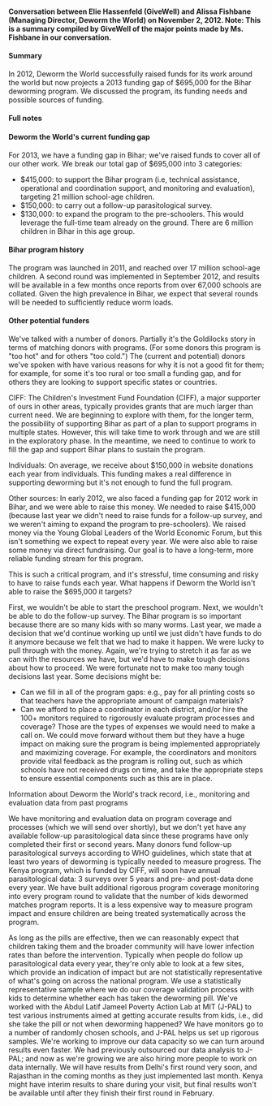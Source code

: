 #### Conversation between Elie Hassenfeld (GiveWell) and Alissa Fishbane (Managing Director, Deworm the World) on November 2, 2012. Note: This is a summary compiled by GiveWell of the major points made by Ms. Fishbane in our conversation.

#### Summary

In 2012, Deworm the World successfully raised funds for its work around the world but now projects a 2013 funding gap of $695,000 for the Bihar deworming program. We discussed the program, its funding needs and possible sources of funding.

#### Full notes

#### Deworm the World's current funding gap

For 2013, we have a funding gap in Bihar; we've raised funds to cover all of our other work. We break our total gap of $695,000 into 3 categories:

* $415,000: to support the Bihar program (i.e, technical assistance, operational and coordination support, and monitoring and evaluation), targeting 21 million school-age children.
* $150,000: to carry out a follow-up parasitological survey.
* $130,000: to expand the program to the pre-schoolers. This would leverage the full-time team already on the ground. There are 6 million children in Bihar in this age group.

#### Bihar program history

The program was launched in 2011, and reached over 17 million school-age children. A second round was implemented in September 2012, and results will be available in a few months once reports from over 67,000 schools are collated. Given the high prevalence in Bihar, we expect that several rounds will be needed to sufficiently reduce worm loads.

#### Other potential funders

We've talked with a number of donors. Partially it's the Goldilocks story in terms of matching donors with programs. (For some donors this program is "too hot" and for others "too cold.") The (current and potential) donors we've spoken with have various reasons for why it is not a good fit for them; for example, for some it's too rural or too small a funding gap, and for others they are looking to support specific states or countries.

CIFF: The Children's Investment Fund Foundation (CIFF), a major supporter of ours in other areas, typically provides grants that are much larger than current need. We are beginning to explore with them, for the longer term, the possibility of supporting Bihar as part of a plan to support programs in multiple states. However, this will take time to work through and we are still in the exploratory phase. In the meantime, we need to continue to work to fill the gap and support Bihar plans to sustain the program.

Individuals: On average, we receive about $150,000 in website donations each year from individuals. This funding makes a real difference in supporting deworming but it's not enough to fund the full program.

Other sources: In early 2012, we also faced a funding gap for 2012 work in Bihar, and we were able to raise this money. We needed to raise $415,000 (because last year we didn't need to raise funds for a follow-up survey, and we weren't aiming to expand the program to pre-schoolers). We raised money via the Young Global Leaders of the World Economic Forum, but this isn't something we expect to repeat every year. We were also able to raise some money via direct fundraising. Our goal is to have a long-term, more reliable funding stream for this program.

This is such a critical program, and it's stressful, time consuming and risky to have to raise funds each year. What happens if Deworm the World isn't able to raise the $695,000 it targets?

First, we wouldn't be able to start the preschool program. Next, we wouldn't be able to do the follow-up survey. The Bihar program is so important because there are so many kids with so many worms. Last year, we made a decision that we'd continue working up until we just didn't have funds to do it anymore because we felt that we had to make it happen. We were lucky to pull through with the money. Again, we're trying to stretch it as far as we can with the resources we have, but we'd have to make tough decisions about how to proceed. We were fortunate not to make too many tough decisions last year. Some decisions might be:

* Can we fill in all of the program gaps: e.g., pay for all printing costs so that teachers have the appropriate amount of campaign materials?
* Can we afford to place a coordinator in each district, and/or hire the 100+ monitors required to rigorously evaluate program processes and coverage? Those are the types of expenses we would need to make a call on. We could move forward without them but they have a huge impact on making sure the program is being implemented appropriately and maximizing coverage. For example, the coordinators and monitors provide vital feedback as the program is rolling out, such as which schools have not received drugs on time, and take the appropriate steps to ensure essential components such as this are in place.

Information about Deworm the World's track record, i.e., monitoring and evaluation data from past programs

We have monitoring and evaluation data on program coverage and processes (which we will send over shortly), but we don't yet have any available follow-up parasitological data since these programs have only completed their first or second years. Many donors fund follow-up parasitological surveys according to WHO guidelines, which state that at least two years of deworming is typically needed to measure progress. The Kenya program, which is funded by CIFF, will soon have annual parasitological data: 3 surveys over 5 years and pre- and post-data done every year. We have built additional rigorous program coverage monitoring into every program round to validate that the number of kids dewormed matches program reports. It is a less expensive way to measure program impact and ensure children are being treated systematically across the program.

As long as the pills are effective, then we can reasonably expect that children taking them and the broader community will have lower infection rates than before the intervention. Typically when people do follow up parasitological data every year, they're only able to look at a few sites, which provide an indication of impact but are not statistically representative of what's going on across the national program. We use a statistically representative sample where we do our coverage validation process with kids to determine whether each has taken the deworming pill. We've worked with the Abdul Latif Jameel Poverty Action Lab at MIT (J-PAL) to test various instruments aimed at getting accurate results from kids, i.e., did she take the pill or not when deworming happened? We have monitors go to a number of randomly chosen schools, and J-PAL helps us set up rigorous samples. We're working to improve our data capacity so we can turn around results even faster. We had previously outsourced our data analysis to J-PAL; and now as we're growing we are also hiring more people to work on data internally. We will have results from Delhi's first round very soon, and Rajasthan in the coming months as they just implemented last month. Kenya might have interim results to share during your visit, but final results won't be available until after they finish their first round in February.